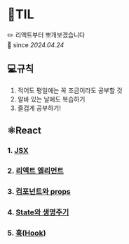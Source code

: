 # 📝TIL
✏️ 리액트부터 뽀개보겠습니다 <br>
📆 since *2024.04.24* 

## 💻규칙
1. 적어도 평일에는 꼭 조금이라도 공부할 것
2. 알바 있는 날에도 복습하기
3. 즐겁게 공부하기!

## ⚛️React
### 1. [JSX](React/JSX.md)
### 2. [리액트 엘리먼트](React/React_Element.md)
### 3. [컴포넌트와 props](React/Component.md)
### 4. [State와 생명주기](React/State.md)
### 5. [훅(Hook)](React/Hook.md)



